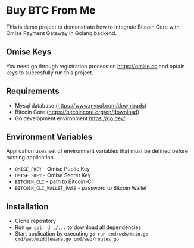 # Buy BTC From Me

This is demo project to demonstrate how to integrate Bitcoin Core with Omise Payment Gateway in Golang backend.

## Omise Keys
You need go through registration process on https://omise.co and optain keys to succesfully run this project.

## Requirements
 - Mysql database (https://www.mysql.com/downloads)
 - Bitcoin Core (https://bitcoincore.org/en/download)
 - Go development environment https://go.dev/

## Environment Variables
Application uses set of environment variables that must be defined before running application
 - `OMISE_PKEY` - Omise Public Key
 - `OMISE_SKEY` - Omise Secret Key
 - `BITCOIN_CLI` - path to Bitcoin-Cli
 - `BITCOIN_CLI_WALLET_PASS` - password to Bitcoin Wallet

## Installation
  - Clone repository
  - Run `go get -d ./...` to download all dependencies
  - Start application by executing `go run cmd/web/main.go cmd/web/middleware.go cmd/web/routes.go`


